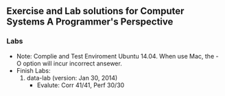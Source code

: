 Exercise and Lab solutions for Computer Systems A Programmer's Perspective
----

### Labs
  * Note: Complie and Test Enviroment Ubuntu 14.04. When use Mac, the -O option will incur incorrect ansewer.
  * Finish Labs:
    1. data-lab (version: Jan 30, 2014)
       * Evalute: Corr 41/41, Perf 30/30 
